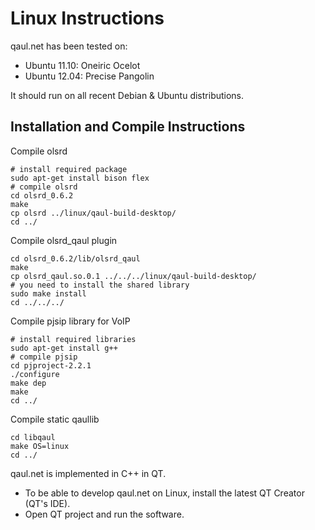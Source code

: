 Linux Instructions
==================

qaul.net has been tested on:
* Ubuntu 11.10: Oneiric Ocelot
* Ubuntu 12.04: Precise Pangolin

It should run on all recent Debian & Ubuntu distributions.


Installation and Compile Instructions
--------------------------------------

Compile olsrd

    # install required package
    sudo apt-get install bison flex
    # compile olsrd
    cd olsrd_0.6.2
    make
    cp olsrd ../linux/qaul-build-desktop/
    cd ../

Compile olsrd_qaul plugin

    cd olsrd_0.6.2/lib/olsrd_qaul
    make
    cp olsrd_qaul.so.0.1 ../../../linux/qaul-build-desktop/
    # you need to install the shared library
    sudo make install
    cd ../../../

Compile pjsip library for VoIP

	# install required libraries
	sudo apt-get install g++
	# compile pjsip
    cd pjproject-2.2.1
    ./configure
    make dep
    make
    cd ../

Compile static qaullib

    cd libqaul
    make OS=linux
    cd ../

qaul.net is implemented in C++ in QT. 

* To be able to develop qaul.net on Linux, install the latest QT Creator (QT's IDE).
* Open QT project and run the software.


